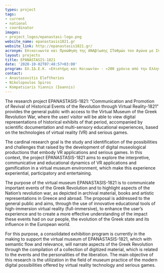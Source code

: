 ```yaml
---
types: project
tags:
- current
- national
- coordinator
images:
- project_logos/epanastasi-logo.png
website_name: epanastasis1821.gr
website_link: http://epanastasis1821.gr/
acronym: Επικοινωνία και Προώθηση της ΑΝΑβίωσης ΣΤαθμών του Αγώνα με Συστήματα εΙκονικής πραγματικότηταΣ-1821
layout: projects
title: EPANASTASIS-1821
date: '2020-10-02T07:48:57+03:00'
program: ΕΛ.ΙΔ.Ε.Κ. «Επιστήμη και Κοινωνία» - «200 χρόνια από την Ελληνική Επανάσταση»
contact:
- Anastasovitis Eleftherios
- Nikolopoulos Spiros
- Kompatsiaris Yiannis (Ioannis)
---
```

<p>
The research project EPANASTASIS-1821: “Communication and Promotion of Revival of Historical Events of the Revolution through Virtual Reality-1821” provides the general public with access to the Virtual Museum of the Greek Revolution War, where the user/ visitor will be able to view digital representations of historical exhibits of that period, accompanied by scientific documentation and multi-sensory educational experiences, based on the technologies of virtual reality (VR) and serious games.
</p>
<p>
The cardinal research goal is the study and identification of the possibilities and challenges that raised by the development of digital museological productions that embody VR applications and serious games. In this context, the project EPANASTASIS-1821 aims to explore the interpretive, communicative and educational dynamics of VR applications and gamification in a virtual museum environment, which make this experience experiential, participatory and entertaining.
</p>
<p>
The purpose of the virtual museum EPANASTASIS-1821 is to communicate important events of the Greek Revolution and to highlight aspects of the Nation’s revolution war, as depicted in archival material, books and artistic representations in Greece and abroad. The proposal is addressed to the general public and aims, through the use of innovative educational tools of high-immersion virtual reality (full-immersive), to enhance the user’s experience and to create a more effective understanding of the impact these events had on our people, the evolution of the Greek state and its influence in the European world.
</p>
<p>
For this purpose, a consolidated exhibition program is currently in the making to support the virtual museum of EPANASTASIS-1821, which with semantic flow and relevance, will narrate aspects of the Greek Revolution through the compilation of a collection of digitized material, which is related to the events and the personalities of the liberation. The main objective of this research is the utilization in the field of museum practice of the modern digital possibilities offered by virtual reality technology and serious games.
</p>

